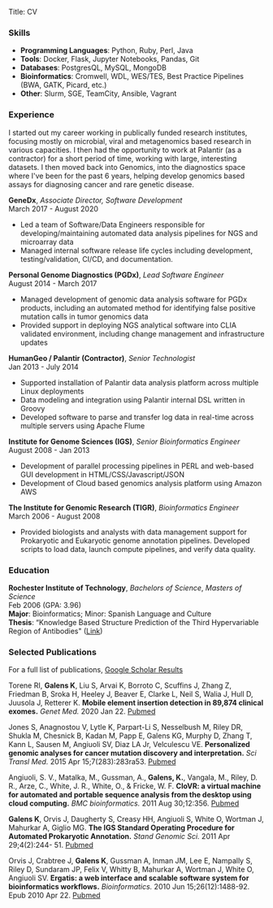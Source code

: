 Title: CV

### **Skills**
- **Programming Languages**: Python, Ruby, Perl, Java  
- **Tools**: Docker, Flask, Jupyter Notebooks, Pandas, Git
- **Databases**: PostgresQL, MySQL, MongoDB  
- **Bioinformatics**: Cromwell, WDL, WES/TES, Best Practice Pipelines (BWA, GATK, Picard, etc.)  
- **Other**: Slurm, SGE, TeamCity, Ansible, Vagrant

### **Experience**

I started out my career working in publically funded research institutes, focusing mostly on microbial, viral and metagenomics based research in various capacities. I then had the opportunity to work at Palantir (as a contractor) for a short period of time, working with large, interesting datasets. I then moved back into Genomics, into the diagnostics space where I've been for the past 6 years, helping develop genomics based assays for diagnosing cancer and rare genetic disease.

**GeneDx**, *Associate Director, Software Development*  
March 2017 - August 2020  

- Led a team of Software/Data Engineers responsible for developing/maintaining automated data analysis pipelines for NGS and microarray data  
- Managed internal software release life cycles including development, testing/validation, CI/CD, and documentation. 
    
**Personal Genome Diagnostics (PGDx)**, *Lead Software Engineer*  
August 2014 - March 2017  

- Managed development of genomic data analysis software for PGDx products, including an automated method for identifying false positive mutation calls in tumor genomics data  
- Provided support in deploying NGS analytical  software into CLIA validated environment, including change management and infrastructure updates  

**HumanGeo / Palantir (Contractor)**, *Senior Technologist*  
Jan 2013 - July 2014  

- Supported installation of Palantir data analysis platform across multiple Linux deployments  
- Data modeling and integration using Palantir internal DSL written in Groovy 
- Developed software to parse and transfer log data in real-time across multiple servers using Apache Flume  

**Institute for Genome Sciences (IGS)**, *Senior Bioinformatics Engineer*  
August 2008 - Jan 2013

- Development of parallel processing pipelines in PERL and web-based GUI development in HTML/CSS/Javascript/JSON  
- Development of Cloud based genomics analysis platform using Amazon AWS  

**The Institute for Genomic Research (TIGR)**, *Bioinformatics Engineer*  
March 2006 - August 2008  

- Provided biologists and analysts with data management support for Prokaryotic and Eukaryotic genome annotation pipelines. Developed scripts to load data, launch compute pipelines, and verify data quality. 

### **Education**

**Rochester Institute of Technology**, *Bachelors of Science*, *Masters of Science*  
Feb 2006 (GPA: 3.96)  
**Major**: Bioinformatics; Minor: Spanish Language and Culture   
**Thesis**: “Knowledge Based Structure Prediction of the Third Hypervariable Region of Antibodies" ([Link](https://scholarworks.rit.edu/cgi/viewcontent.cgi?article=3739&context=theses))

### **Selected Publications**
For a full list of publications, [Google Scholar Results](https://scholar.google.com/scholar?hl=en&as_sdt=0%2C21&q=Kevin+Galens&btnG=)

Torene RI, **Galens K**, Liu S, Arvai K, Borroto C, Scuffins J, Zhang Z, Friedman B, Sroka H, Heeley J, Beaver E, Clarke L, Neil S, Walia J, Hull D, Juusola J, Retterer K. **Mobile element insertion detection in 89,874 clinical exomes.** *Genet Med.* 2020 Jan 22.  [Pubmed](https://pubmed.ncbi.nlm.nih.gov/31965078/)

Jones S, Anagnostou V, Lytle K, Parpart-Li S, Nesselbush M, Riley DR, Shukla M, Chesnick B, Kadan M, Papp E, Galens KG, Murphy D, Zhang T, Kann L, Sausen M, Angiuoli SV, Diaz LA Jr, Velculescu VE. **Personalized genomic analyses for cancer mutation discovery and interpretation.** *Sci Transl Med.* 2015 Apr 15;7(283):283ra53. [Pubmed](https://pubmed.ncbi.nlm.nih.gov/25877891/)

Angiuoli, S. V., Matalka, M., Gussman, A., **Galens, K.**, Vangala, M., Riley, D. R., Arze, C., White, J. R., White, O., & Fricke, W. F. **CloVR: a virtual machine for automated and portable sequence analysis from the desktop using cloud computing.** *BMC bioinformatics.* 2011 Aug 30;12:356. [Pubmed](https://pubmed.ncbi.nlm.nih.gov/21878105/)

**Galens K**, Orvis J, Daugherty S, Creasy HH, Angiuoli S, White O, Wortman J, Mahurkar A, Giglio MG. **The IGS Standard Operating Procedure for Automated Prokaryotic Annotation.** *Stand Genomic Sci.* 2011 Apr 29;4(2):244- 51. [Pubmed](https://pubmed.ncbi.nlm.nih.gov/21677861/)

Orvis J, Crabtree J, **Galens K**, Gussman A, Inman JM, Lee E, Nampally S, Riley D, Sundaram JP, Felix V, Whitty B, Mahurkar A, Wortman J, White O, Angiuoli SV. **Ergatis: a web interface and scalable software system for bioinformatics workflows.** *Bioinformatics.* 2010 Jun 15;26(12):1488-92. Epub 2010 Apr 22. [Pubmed](https://pubmed.ncbi.nlm.nih.gov/20413634/)

